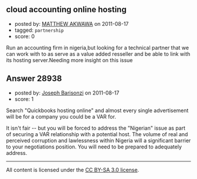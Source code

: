 ## cloud accounting online hosting

- posted by: [MATTHEW AKWAWA](https://stackexchange.com/users/-1/12760-matthew-akwawa) on 2011-08-17
- tagged: `partnership`
- score: 0

Run an accounting firm in nigeria,but looking for a technical partner that we can work with to as serve as a value added resseller and be able to link with its hosting server.Needing more insight on this issue


## Answer 28938

- posted by: [Joseph Barisonzi](https://stackexchange.com/users/-1/8791-joseph-barisonzi) on 2011-08-17
- score: 1

Search "Quickbooks hosting online" and almost every single advertisement will be for a company you could be a VAR for. 

It isn't fair -- but you will be forced to address the "Nigerian" issue as part of securing a VAR relationship with a potential host. The volume of real and perceived corruption and lawlessness within Nigeria will a significant barrier to your negotiations position. You will need to be prepared to adequately address. 





---

All content is licensed under the [CC BY-SA 3.0 license](https://creativecommons.org/licenses/by-sa/3.0/).
